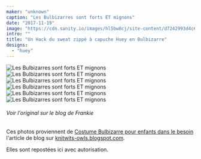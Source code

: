 ```yaml
---
maker: "unknown"
caption: "Les Bulbizarres sont forts ET mignons"
date: "2017-11-19"
image: "https://cdn.sanity.io/images/hl5bw8cj/site-content/d7242993d4c611f4a5d48ba63b1b9a3139a1c6cd-2000x1333.jpg"
intro: ""
title: "Un Hack du sweat zippé à capuche Huey en Bulbizarre"
designs:
  - "huey"
---
```


![Les Bulbizarres sont forts ET mignons](https://posts.freesewing.org/uploads/bulbasaur_huey_1_4f299d4b87.jpg "Les Bulbizarres sont forts ET mignons") ![Les Bulbizarres sont forts ET mignons](https://posts.freesewing.org/uploads/bulbasaur_huey_2_6587c21b85.jpg "Les Bulbizarres sont forts ET mignons") ![Les Bulbizarres sont forts ET mignons](https://posts.freesewing.org/uploads/bulbasaur_huey_3_b1f5057533.jpg "Les Bulbizarres sont forts ET mignons") ![Les Bulbizarres sont forts ET mignons](https://posts.freesewing.org/uploads/bulbasaur_huey_4_f46df0bf35.jpg "Les Bulbizarres sont forts ET mignons") ![Les Bulbizarres sont forts ET mignons](https://posts.freesewing.org/uploads/bulbasaur_huey_5_e95c003b27.jpg "Les Bulbizarres sont forts ET mignons") ![Les Bulbizarres sont forts ET mignons](https://posts.freesewing.org/uploads/bulbasaur_huey_6_e82a85e020.jpg)

<Note>

###### Voir l'original sur le blog de Frankie
Ces photos proviennent de [Costume Bulbizarre pour enfants dans le besoin](http://knitwits-owls.blogspot.be/2017/11/bulbasaur-costume-for-children-in-need.html) 
l'article de blog sur [knitwits-owls.blogspot.com](http://knitwits-owls.blogspot.be).

Elles sont repostées ici avec autorisation.

</Note>
